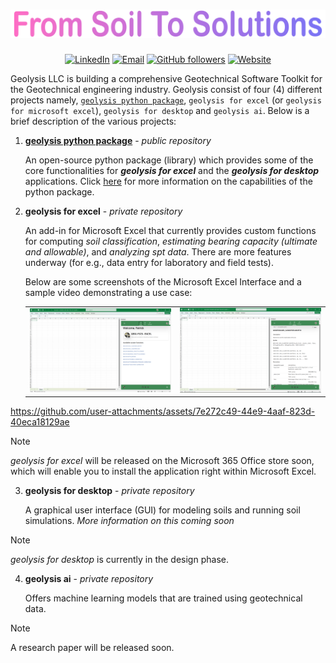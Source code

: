 [geolysis_pkg_url]: https://github.com/patrickboateng/geolysis

[linkedin_url]: https://www.linkedin.com/company/geolysis-llc/


<h1 align="center">
<a href="https://linkedin.com/company/geolysis-llc" target="_blank" rel="noopener noreferrer">
<img src="https://raw.githubusercontent.com/geolysis-dev/.github/main/profile/assets/tagline.svg" alt="tag-line" />
</a>
</h1>

<div align="center">

[![LinkedIn](https://img.shields.io/badge/-Linkedin-blue?style=for-the-badge&logo=linkedin)][linkedin_url]
[![Email](https://img.shields.io/badge/-Email-red?style=for-the-badge&logo=gmail&logoColor=white)](mailto:support@geolysisllc.com)
[![GitHub followers](https://img.shields.io/github/followers/geolysis-dev?label=Followers&style=for-the-badge&logo=github)](https://github.com/geolysis-dev)
[![Website](https://img.shields.io/badge/Website-black?style=for-the-badge)](https://geolysisllc.com)

</div>

Geolysis LLC is building a comprehensive Geotechnical Software Toolkit for the
Geotechnical engineering industry. Geolysis consist of four (4) different
projects namely,
[`geolysis python package`][geolysis_pkg_url],
`geolysis for excel` (or `geolysis for microsoft excel`),
`geolysis for desktop` and `geolysis ai`. Below is a brief description of the
various projects:

1. [**geolysis python package**][geolysis_pkg_url] - _public repository_

   An open-source python package (library) which provides some of the core
   functionalities for _**geolysis for excel**_ and the
   _**geolysis for desktop**_ applications. Click [here][geolysis_pkg_url] for
   more information on the capabilities of the python package.

2. **geolysis for excel** - _private repository_

   An add-in for Microsoft Excel that currently provides custom functions
   for computing _soil classification_,
   _estimating bearing capacity (ultimate and allowable)_, and
   _analyzing spt data_. There are more features underway (for e.g.,
   data entry for laboratory and field tests).

   Below are some screenshots of the Microsoft Excel Interface and a sample video
   demonstrating a use case:

   <table>
     <tr>
       <td>
         <img src="./assets/geolysis-excel-home-interface.png" 
         alt="geolysis excel homepage">
       </td>
       <td>
         <img src="./assets/geolysis-excel-doc-interface.png" 
         alt="geolysis excel docpage">
       </td>
     </tr>
   </table>

https://github.com/user-attachments/assets/7e272c49-44e9-4aaf-823d-40eca18129ae
   
> [!NOTE]
> _geolysis for excel_ will be released on the Microsoft
> 365 Office store soon, which will enable you to install the application right
> within Microsoft Excel.

3. **geolysis for desktop** - _private repository_

   A graphical user interface (GUI) for modeling soils and running soil
   simulations. _More information on this coming soon_

> [!NOTE]
> _geolysis for desktop_ is currently in the design phase.

4. **geolysis ai** - _private repository_

   Offers machine learning models that are trained using geotechnical data.

> [!NOTE]
> A research paper will be released soon.
